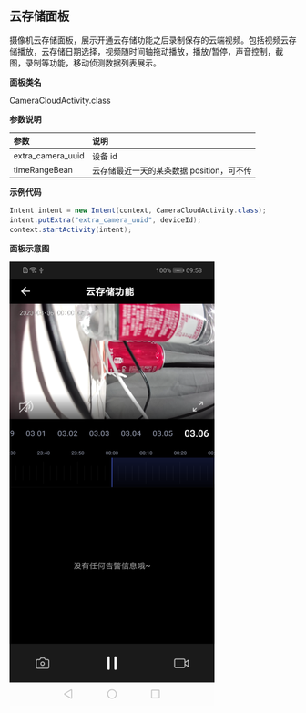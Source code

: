 ## 云存储面板

摄像机云存储面板，展示开通云存储功能之后录制保存的云端视频。包括视频云存储播放，云存储日期选择，视频随时间轴拖动播放，播放/暂停，声音控制，截图，录制等功能，移动侦测数据列表展示。

**面板类名**

CameraCloudActivity.class

**参数说明**

| 参数      | 说明    |
| :------ | :------ |
| extra_camera_uuid | 设备 id |
| timeRangeBean | 云存储最近一天的某条数据 position，可不传 |

**示例代码**

```java
Intent intent = new Intent(context, CameraCloudActivity.class);
intent.putExtra("extra_camera_uuid", deviceId);
context.startActivity(intent);
```

**面板示意图**

![云存储面板](./images/camera_panel_cloud.png)

